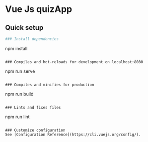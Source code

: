 # Vue Js quizApp

## Quick setup


``` bash
### Install dependencies

```
npm install
```

### Compiles and hot-reloads for development on localhost:8080
```
npm run serve
```

### Compiles and minifies for production
```
npm run build
```

### Lints and fixes files
```
npm run lint
```

### Customize configuration
See [Configuration Reference](https://cli.vuejs.org/config/).
